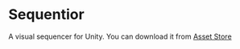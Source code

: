# Sequentior
A visual sequencer for Unity.
You can download it from [Asset Store](https://u3d.as/3zcL)
